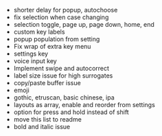 - shorter delay for popup, autochoose
- fix selection when case changing
- selection toggle, page up, page down, home, end
- custom key labels
- popup population from setting
- Fix wrap of extra key menu
- settings key
- voice input key
- Implement swipe and autocorrect
- label size issue for high surrogates
- copy/paste buffer issue
- emoji
- gothic, etruscan, basic chinese, ipa
- layouts as array, enable and reorder from settings
- option for press and hold instead of shift
- move this list to readme
- bold and italic issue
